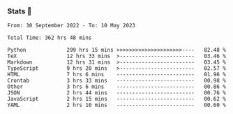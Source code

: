 ### Stats 👋
<!--START_SECTION:waka-->

```text
From: 30 September 2022 - To: 10 May 2023

Total Time: 362 hrs 48 mins

Python             299 hrs 15 mins >>>>>>>>>>>>>>>>>>>>>----   82.48 %
TeX                12 hrs 33 mins  >------------------------   03.46 %
Markdown           12 hrs 31 mins  >------------------------   03.45 %
TypeScript         9 hrs 20 mins   >------------------------   02.57 %
HTML               7 hrs 6 mins    -------------------------   01.96 %
Crontab            3 hrs 33 mins   -------------------------   00.98 %
Other              3 hrs 6 mins    -------------------------   00.86 %
JSON               2 hrs 44 mins   -------------------------   00.76 %
JavaScript         2 hrs 15 mins   -------------------------   00.62 %
YAML               2 hrs 10 mins   -------------------------   00.60 %
```

<!--END_SECTION:waka-->

<!--
**buhaytza2005/buhaytza2005** is a ✨ _special_ ✨ repository because its `README.md` (this file) appears on your GitHub profile.

Here are some ideas to get you started:

- 🔭 I’m currently working on ...
- 🌱 I’m currently learning ...
- 👯 I’m looking to collaborate on ...
- 🤔 I’m looking for help with ...
- 💬 Ask me about ...
- 📫 How to reach me: ...
- 😄 Pronouns: ...
- ⚡ Fun fact: ...
-->


